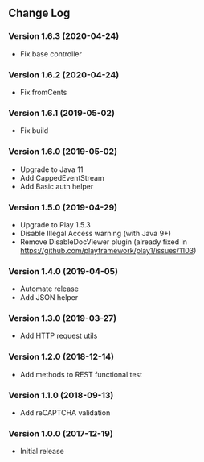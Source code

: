## Change Log
### Version 1.6.3 (2020-04-24)
- Fix base controller
### Version 1.6.2 (2020-04-24)
- Fix fromCents
### Version 1.6.1 (2019-05-02)
- Fix build
### Version 1.6.0 (2019-05-02)
- Upgrade to Java 11
- Add CappedEventStream
- Add Basic auth helper
### Version 1.5.0 (2019-04-29)
- Upgrade to Play 1.5.3
- Disable Illegal Access warning (with Java 9+)
- Remove DisableDocViewer plugin (already fixed in https://github.com/playframework/play1/issues/1103)
### Version 1.4.0 (2019-04-05)
- Automate release
- Add JSON helper
### Version 1.3.0 (2019-03-27)
- Add HTTP request utils
### Version 1.2.0 (2018-12-14)
- Add methods to REST functional test
### Version 1.1.0 (2018-09-13)
- Add reCAPTCHA validation
### Version 1.0.0 (2017-12-19)
- Initial release
